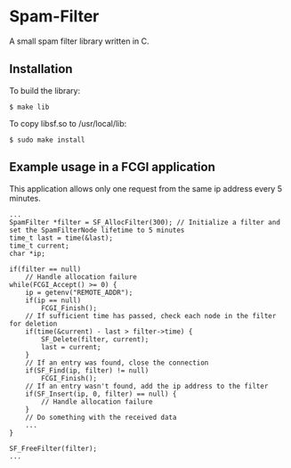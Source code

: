 # Spam-Filter
A small spam filter library written in C.

## Installation
To build the library:
```
$ make lib
```
To copy libsf.so to /usr/local/lib:
```
$ sudo make install
```

## Example usage in a FCGI application
This application allows only one request from the same ip address every 5 minutes.
```
...
SpamFilter *filter = SF_AllocFilter(300); // Initialize a filter and set the SpamFilterNode lifetime to 5 minutes
time_t last = time(&last);
time_t current;
char *ip;

if(filter == null)
    // Handle allocation failure
while(FCGI_Accept() >= 0) {
    ip = getenv("REMOTE_ADDR");
    if(ip == null)
        FCGI_Finish();
    // If sufficient time has passed, check each node in the filter for deletion
    if(time(&current) - last > filter->time) {
        SF_Delete(filter, current);
        last = current;
    }
    // If an entry was found, close the connection
    if(SF_Find(ip, filter) != null)
        FCGI_Finish();
    // If an entry wasn't found, add the ip address to the filter
    if(SF_Insert(ip, 0, filter) == null) {
        // Handle allocation failure
    }
    // Do something with the received data
    ...
}

SF_FreeFilter(filter);
...
```
